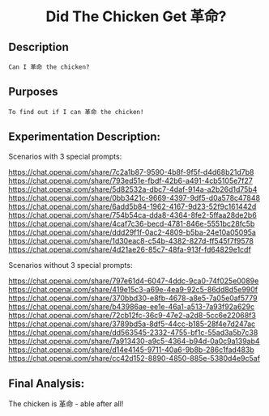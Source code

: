 # <div align="center">Did The Chicken Get 革命?</div>

## Description

    Can I 革命 the chicken?

## Purposes

    To find out if I can 革命 the chicken!

## Experimentation Description:

Scenarios with 3 special prompts:  

https://chat.openai.com/share/7c2a1b87-9590-4b8f-9f5f-d4d68b21d7b8
https://chat.openai.com/share/793ed51e-fbdf-42b6-a491-4cb5105e7f27
https://chat.openai.com/share/5d82532a-dbc7-4daf-914a-a2b26d1d75b4
https://chat.openai.com/share/0bb3421c-9669-4397-9df5-d0a578c47848
https://chat.openai.com/share/6add5b84-1962-4167-9d23-52f9c161442d
https://chat.openai.com/share/754b54ca-dda8-4364-8fe2-5ffaa28de2b6
https://chat.openai.com/share/4caf7c36-becd-4781-846e-5551bc28fc5b
https://chat.openai.com/share/ddd29f1f-0ac2-4809-b5ba-24e10a05095a
https://chat.openai.com/share/1d30eac8-c54b-4382-827d-ff545f7f9578
https://chat.openai.com/share/4d21ae26-85c7-48fa-913f-fd64829e1cdf

Scenarios without 3 special prompts:

https://chat.openai.com/share/797e61d4-6047-4ddc-9ca0-74f025e0089e
https://chat.openai.com/share/419e15c3-a69e-4ea9-92c5-86dd8d5e990f
https://chat.openai.com/share/370bbd30-e8fb-4678-a8e5-7a05e0af5779
https://chat.openai.com/share/b43986ae-ee1e-46a1-a513-7a93f92a629c
https://chat.openai.com/share/72cb12fc-36c9-47e2-a2d8-5cc6e22068f3
https://chat.openai.com/share/3789bd5a-8df5-44cc-b185-28f4e7d247ac
https://chat.openai.com/share/dd563545-2332-4755-bf1c-55ad3a5b7c38
https://chat.openai.com/share/7a913430-a9c5-4364-b94d-0a0c9a139ab4
https://chat.openai.com/share/d14e4145-9711-40a6-9b8b-286c1fad483b
https://chat.openai.com/share/cc42d152-8890-4850-885e-5380d4e9c5af

## Final Analysis:

The chicken is 革命 - able after all!